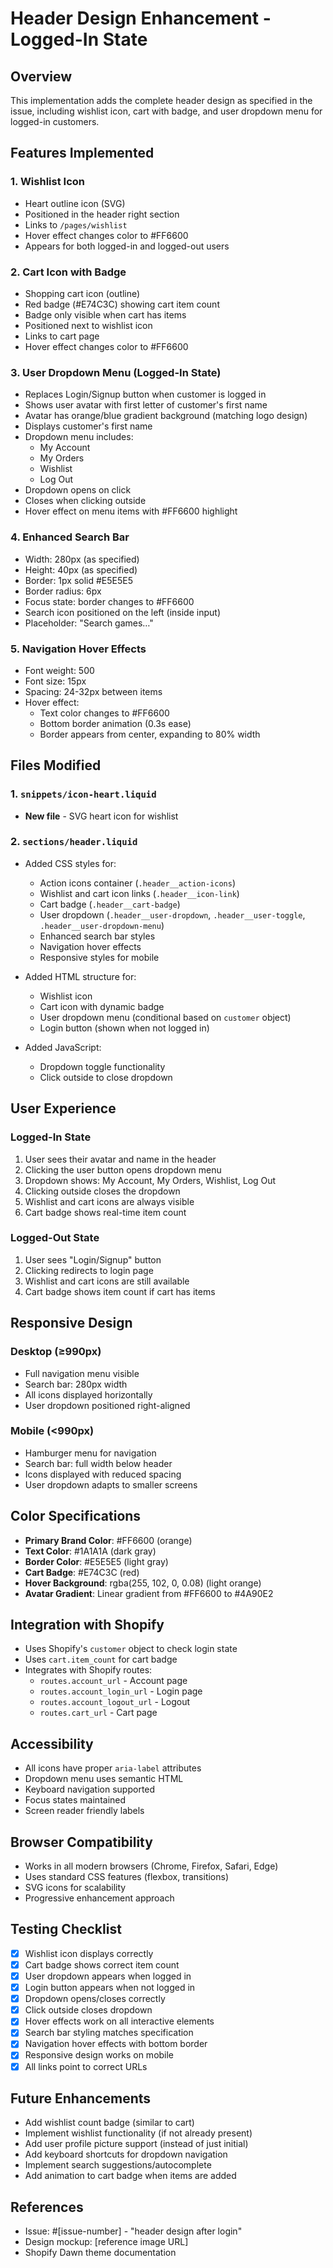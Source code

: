 # Header Design Enhancement - Logged-In State

## Overview
This implementation adds the complete header design as specified in the issue, including wishlist icon, cart with badge, and user dropdown menu for logged-in customers.

## Features Implemented

### 1. **Wishlist Icon**
- Heart outline icon (SVG)
- Positioned in the header right section
- Links to `/pages/wishlist`
- Hover effect changes color to #FF6600
- Appears for both logged-in and logged-out users

### 2. **Cart Icon with Badge**
- Shopping cart icon (outline)
- Red badge (#E74C3C) showing cart item count
- Badge only visible when cart has items
- Positioned next to wishlist icon
- Links to cart page
- Hover effect changes color to #FF6600

### 3. **User Dropdown Menu (Logged-In State)**
- Replaces Login/Signup button when customer is logged in
- Shows user avatar with first letter of customer's first name
- Avatar has orange/blue gradient background (matching logo design)
- Displays customer's first name
- Dropdown menu includes:
  - My Account
  - My Orders
  - Wishlist
  - Log Out
- Dropdown opens on click
- Closes when clicking outside
- Hover effect on menu items with #FF6600 highlight

### 4. **Enhanced Search Bar**
- Width: 280px (as specified)
- Height: 40px (as specified)
- Border: 1px solid #E5E5E5
- Border radius: 6px
- Focus state: border changes to #FF6600
- Search icon positioned on the left (inside input)
- Placeholder: "Search games…"

### 5. **Navigation Hover Effects**
- Font weight: 500
- Font size: 15px
- Spacing: 24-32px between items
- Hover effect:
  - Text color changes to #FF6600
  - Bottom border animation (0.3s ease)
  - Border appears from center, expanding to 80% width

## Files Modified

### 1. `snippets/icon-heart.liquid`
- **New file** - SVG heart icon for wishlist

### 2. `sections/header.liquid`
- Added CSS styles for:
  - Action icons container (`.header__action-icons`)
  - Wishlist and cart icon links (`.header__icon-link`)
  - Cart badge (`.header__cart-badge`)
  - User dropdown (`.header__user-dropdown`, `.header__user-toggle`, `.header__user-dropdown-menu`)
  - Enhanced search bar styles
  - Navigation hover effects
  - Responsive styles for mobile
  
- Added HTML structure for:
  - Wishlist icon
  - Cart icon with dynamic badge
  - User dropdown menu (conditional based on `customer` object)
  - Login button (shown when not logged in)
  
- Added JavaScript:
  - Dropdown toggle functionality
  - Click outside to close dropdown

## User Experience

### Logged-In State
1. User sees their avatar and name in the header
2. Clicking the user button opens dropdown menu
3. Dropdown shows: My Account, My Orders, Wishlist, Log Out
4. Clicking outside closes the dropdown
5. Wishlist and cart icons are always visible
6. Cart badge shows real-time item count

### Logged-Out State
1. User sees "Login/Signup" button
2. Clicking redirects to login page
3. Wishlist and cart icons are still available
4. Cart badge shows item count if cart has items

## Responsive Design

### Desktop (≥990px)
- Full navigation menu visible
- Search bar: 280px width
- All icons displayed horizontally
- User dropdown positioned right-aligned

### Mobile (<990px)
- Hamburger menu for navigation
- Search bar: full width below header
- Icons displayed with reduced spacing
- User dropdown adapts to smaller screens

## Color Specifications

- **Primary Brand Color**: #FF6600 (orange)
- **Text Color**: #1A1A1A (dark gray)
- **Border Color**: #E5E5E5 (light gray)
- **Cart Badge**: #E74C3C (red)
- **Hover Background**: rgba(255, 102, 0, 0.08) (light orange)
- **Avatar Gradient**: Linear gradient from #FF6600 to #4A90E2

## Integration with Shopify

- Uses Shopify's `customer` object to check login state
- Uses `cart.item_count` for cart badge
- Integrates with Shopify routes:
  - `routes.account_url` - Account page
  - `routes.account_login_url` - Login page
  - `routes.account_logout_url` - Logout
  - `routes.cart_url` - Cart page
  
## Accessibility

- All icons have proper `aria-label` attributes
- Dropdown menu uses semantic HTML
- Keyboard navigation supported
- Focus states maintained
- Screen reader friendly labels

## Browser Compatibility

- Works in all modern browsers (Chrome, Firefox, Safari, Edge)
- Uses standard CSS features (flexbox, transitions)
- SVG icons for scalability
- Progressive enhancement approach

## Testing Checklist

- [x] Wishlist icon displays correctly
- [x] Cart badge shows correct item count
- [x] User dropdown appears when logged in
- [x] Login button appears when not logged in
- [x] Dropdown opens/closes correctly
- [x] Click outside closes dropdown
- [x] Hover effects work on all interactive elements
- [x] Search bar styling matches specification
- [x] Navigation hover effects with bottom border
- [x] Responsive design works on mobile
- [x] All links point to correct URLs

## Future Enhancements

- Add wishlist count badge (similar to cart)
- Implement wishlist functionality (if not already present)
- Add user profile picture support (instead of just initial)
- Add keyboard shortcuts for dropdown navigation
- Implement search suggestions/autocomplete
- Add animation to cart badge when items are added

## References

- Issue: #[issue-number] - "header design after login"
- Design mockup: [reference image URL]
- Shopify Dawn theme documentation
